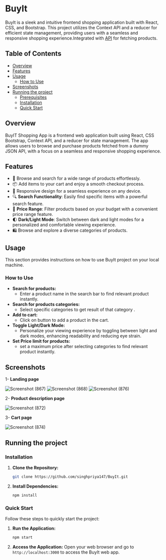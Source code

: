 
# BuyIt

BuyIt is  a sleek and intuitive frontend shopping application built with React, CSS, and Bootstrap. This project utilizes the Context API and a reducer for efficient state management, providing users with a seamless and responsive shopping experience.Integrated with [API](https://dummyjson.com/products) for fetching products.

## Table of Contents

- [Overview](#overview)
- [Features](#features)
- [Usage](#usage)
  - [How to Use](#how-to-use)
- [Screenshots](#screenshots)
- [Running the project](#runnig-the-project)
  - [Prerequisites](#prerequisites)
  - [Installation](#installation)
  - [Quick Start](#quick-start)

## Overview
BuyIT Shopping App is a frontend web application built using React, CSS Bootstrap, Context API, and a reducer for state management. The app allows users to browse and purchase products fetched from a dummy JSON API, with a focus on a seamless and responsive shopping experience.

## Features
- 🛒 Browse and search for a wide range of products effortlessly.
- 📦 Add items to your cart and enjoy a smooth checkout process.
- 📱 Responsive design for a seamless experience on any device.
- 🔍 **Search Functionality**: Easily find specific items with a powerful search feature.
- 💸 **Price Range**: Filter products based on your budget with a convenient price range feature.
- 🌓 **Dark/Light Mode**: Switch between dark and light modes for a personalized and comfortable viewing experience.
- 🛍️ Browse and explore a diverse categories of products.
  
## Usage
This section provides instructions on how to use BuyIt project on your local machine.

### How to Use

- **Search for products:**
  - Enter a product name in the search bar to find relevant product instantly.
- **Search for products categories:**
  - Select specific categories to get result of that category .
- **Add to cart:**
  - Click on button to add a product in the cart.
- **Toggle Light/Dark Mode:**
  - Personalize your viewing experience by toggling between light and dark modes, enhancing readability and reducing eye strain.
- **Set Price limit for products:**
  - set a maximum price after selecting categories to find relevant product instantly.

## Screenshots
1- **Landing page**

![Screenshot (867)](https://github.com/singhpriya147/BuyIt/assets/72970648/bff30953-b9cd-41d6-a343-5f084b99c9ed)
![Screenshot (868)](https://github.com/singhpriya147/BuyIt/assets/72970648/d97b682f-7e2c-4bd0-8204-a1c07235f7d7)
![Screenshot (876)](https://github.com/singhpriya147/BuyIt/assets/72970648/45f336b5-9c9d-4c3e-b202-0396709340e7)

2- **Product description page**

![Screenshot (872)](https://github.com/singhpriya147/BuyIt/assets/72970648/ecf70e57-843c-4dd1-9c5c-90fb33d08c9b)

3- **Cart page**

![Screenshot (874)](https://github.com/singhpriya147/BuyIt/assets/72970648/b49adcc6-a9e0-4d8d-a86e-2e13de57283e)

## Running the project
### Installation

1. **Clone the Repository:**
    ```bash
    git clone https://github.com/singhpriya147/BuyIt.git
 
    ```

2. **Install Dependencies:**
    ```bash
    npm install

### Quick Start
Follow these steps to quickly start the project:
1. **Run the Application:**
    ```bash
    npm start
    ```

2. **Access the Application:**
   Open your web browser and go to `http://localhost:3000` to access the BuyIt web app.
